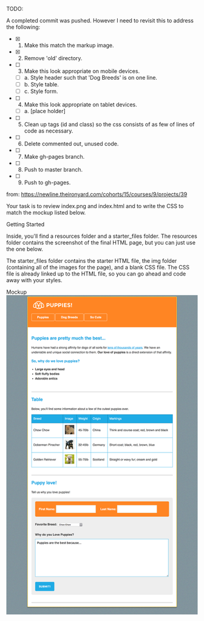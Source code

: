TODO:

A completed commit was pushed. However I need to revisit this to address the following:

- [X] 1. Make this match the markup image.
- [X] 2. Remove 'old' directory.
- [ ] 3. Make this look appropriate on mobile devices.
  - [ ] a. Style header such that 'Dog Breeds' is on one line.
  - [ ] b. Style table.
  - [ ] c. Style form.
- [ ] 4. Make this look appropriate on tablet devices.
    - [ ] a. [place holder]
- [ ] 5. Clean up tags (id and class) so the css consists of as few of lines of code as necessary.
- [ ] 6. Delete commented out, unused code.
- [ ] 7. Make gh-pages branch.
- [ ] 8. Push to master branch.
- [ ] 9. Push to gh-pages.

from: https://newline.theironyard.com/cohorts/15/courses/9/projects/39

Your task is to review index.png and index.html and to write the CSS to match the mockup listed below.

Getting Started

Inside, you'll find a resources folder and a starter_files folder. The resources folder contains the screenshot of the final HTML page, but you can just use the one below.

The starter_files folder contains the starter HTML file, the img folder (containing all of the images for the page), and a blank CSS file. The CSS file is already linked up to the HTML file, so you can go ahead and code away with your styles.

Mockup  
![Mockup Screenshot](images/02547e40-screenshot.png)
